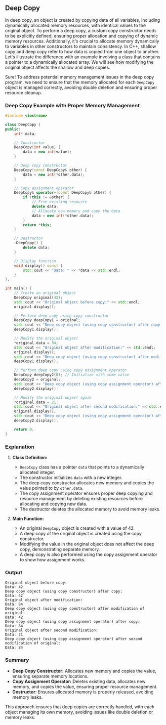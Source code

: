 ## **Deep Copy**

In deep copy, an object is created by copying data of all variables, including dynamically allocated memory resources, with identical values to the original object. To perform a deep copy, a custom copy constructor needs to be explicitly defined, ensuring proper allocation and copying of dynamic memory resources. Additionally, it's crucial to allocate memory dynamically to variables in other constructors to maintain consistency.
In C++, shallow copy and deep copy refer to how data is copied from one object to another. Let's illustrate the difference with an example involving a class that contains a pointer to a dynamically allocated array. We will see how modifying the original object affects the shallow and deep copies.

Sure! To address potential memory management issues in the deep copy program, we need to ensure that the memory allocated for each `DeepCopy` object is managed correctly, avoiding double deletion and ensuring proper resource cleanup.

### Deep Copy Example with Proper Memory Management

```cpp
#include <iostream>

class DeepCopy {
public:
    int* data;

    // Constructor
    DeepCopy(int value) {
        data = new int(value);
    }

    // Deep copy constructor
    DeepCopy(const DeepCopy& other) {
        data = new int(*other.data);
    }

    // Copy assignment operator
    DeepCopy& operator=(const DeepCopy& other) {
        if (this != &other) {
            // Free existing resource
            delete data;
            // Allocate new memory and copy the data
            data = new int(*other.data);
        }
        return *this;
    }

    // Destructor
    ~DeepCopy() {
        delete data;
    }

    // Display function
    void display() const {
        std::cout << "Data: " << *data << std::endl;
    }
};

int main() {
    // Create an original object
    DeepCopy original(42);
    std::cout << "Original object before copy:" << std::endl;
    original.display();

    // Perform deep copy using copy constructor
    DeepCopy deepCopy1 = original;
    std::cout << "Deep copy object (using copy constructor) after copy:" << std::endl;
    deepCopy1.display();

    // Modify the original object
    *original.data = 84;
    std::cout << "Original object after modification:" << std::endl;
    original.display();
    std::cout << "Deep copy object (using copy constructor) after modification of original:" << std::endl;
    deepCopy1.display();

    // Perform deep copy using copy assignment operator
    DeepCopy deepCopy2(0); // Initialize with some value
    deepCopy2 = original;
    std::cout << "Deep copy object (using copy assignment operator) after copy:" << std::endl;
    deepCopy2.display();

    // Modify the original object again
    *original.data = 21;
    std::cout << "Original object after second modification:" << std::endl;
    original.display();
    std::cout << "Deep copy object (using copy assignment operator) after second modification of original:" << std::endl;
    deepCopy2.display();

    return 0;
}
```

### Explanation

1. **Class Definition:**

   - `DeepCopy` class has a pointer `data` that points to a dynamically allocated integer.
   - The constructor initializes `data` with a new integer.
   - The deep copy constructor allocates new memory and copies the value pointed to by `other.data`.
   - The copy assignment operator ensures proper deep copying and resource management by deleting existing resources before allocating and copying new data.
   - The destructor deletes the allocated memory to avoid memory leaks.

2. **Main Function:**
   - An original `DeepCopy` object is created with a value of 42.
   - A deep copy of the original object is created using the copy constructor.
   - Modifying the value in the original object does not affect the deep copy, demonstrating separate memory.
   - A deep copy is also performed using the copy assignment operator to show how assignment works.

### Output

```
Original object before copy:
Data: 42
Deep copy object (using copy constructor) after copy:
Data: 42
Original object after modification:
Data: 84
Deep copy object (using copy constructor) after modification of original:
Data: 42
Deep copy object (using copy assignment operator) after copy:
Data: 84
Original object after second modification:
Data: 21
Deep copy object (using copy assignment operator) after second modification of original:
Data: 84
```

### Summary

- **Deep Copy Constructor:** Allocates new memory and copies the value, ensuring separate memory locations.
- **Copy Assignment Operator:** Deletes existing data, allocates new memory, and copies the value, ensuring proper resource management.
- **Destructor:** Ensures allocated memory is properly released, avoiding memory leaks.

This approach ensures that deep copies are correctly handled, with each object managing its own memory, avoiding issues like double deletion or memory leaks.
